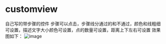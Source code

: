 # customview
自己写的带步骤的控件
步骤可以点击，步骤线分通过的和不通过，颜色和线粗细可设置，描述文字大小颜色可设置，点的数量可设置，距离上下左右可设置
效果图如下：
![image](https://github.com/nbbzh/customview/blob/master/images/1592372648(1).jpg)
